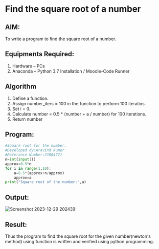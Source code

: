 # Find the square root of a number

## AIM:
To write a program to find the square root of a number.

## Equipments Required:
1. Hardware – PCs
2. Anaconda – Python 3.7 Installation / Moodle-Code Runner

## Algorithm
1. Define a function.
2. Assign number_iters = 100 in the function to perform 100 iteratios.
3. Set i = 0.
4. Calculate  number = 0.5 * (number + a / number) for 100 iterations.
5. Return number

## Program:
```python
#Square root for the number.
#Developed dy:Aravind kumer
#Referance Number:23004721
n=int(input())
approx=0.5*n
for i in range(1,10):
    a=0.5*(approx+n/approx)
    approx=a
print("Square root of the number:",a)
```
## Output:
![Screenshot 2023-12-29 202439](https://github.com/aravindkumar23004721/Square-root-of-a-number/assets/148962674/73e1fb9d-8c9c-445e-9584-dbe2083609d8)


## Result:
Thus the program to find the square root for the given number(newton's method) using function is written and verified using python programming.

